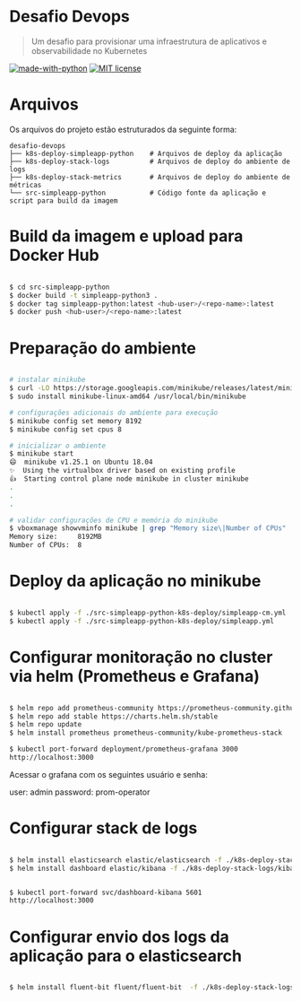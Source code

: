 # Desafio Devops

> Um desafio para provisionar uma infraestrutura de aplicativos e observabilidade no Kubernetes

[![made-with-python](https://img.shields.io/badge/Made%20with-Python-1f425f.svg)](https://www.python.org/) [![MIT license](https://img.shields.io/badge/License-MIT-blue.svg)](https://lbesson.mit-license.org/)


# Arquivos

Os arquivos do projeto estão estruturados da seguinte forma:

    desafio-devops
    ├── k8s-deploy-simpleapp-python    # Arquivos de deploy da aplicação
    ├── k8s-deploy-stack-logs          # Arquivos de deploy do ambiente de logs
    ├── k8s-deploy-stack-metrics       # Arquivos de deploy do ambiente de métricas
    └── src-simpleapp-python           # Código fonte da aplicação e script para build da imagem

# Build da imagem e upload para Docker Hub

```bash

$ cd src-simpleapp-python
$ docker build -t simpleapp-python3 .
$ docker tag simpleapp-python:latest <hub-user>/<repo-name>:latest
$ docker push <hub-user>/<repo-name>:latest

```

# Preparação do ambiente

```bash

# instalar minikube
$ curl -LO https://storage.googleapis.com/minikube/releases/latest/minikube-linux-amd64
$ sudo install minikube-linux-amd64 /usr/local/bin/minikube

# configurações adicionais do ambiente para execução
$ minikube config set memory 8192
$ minikube config set cpus 8

# inicializar o ambiente
$ minikube start
😄  minikube v1.25.1 on Ubuntu 18.04
✨  Using the virtualbox driver based on existing profile
👍  Starting control plane node minikube in cluster minikube
.
.
.

# validar configurações de CPU e memória do minikube
$ vboxmanage showvminfo minikube | grep "Memory size\|Number of CPUs"
Memory size:     8192MB
Number of CPUs:  8

```

# Deploy da aplicação no minikube

```bash

$ kubectl apply -f ./src-simpleapp-python-k8s-deploy/simpleapp-cm.yml
$ kubectl apply -f ./src-simpleapp-python-k8s-deploy/simpleapp.yml

```

# Configurar monitoração no cluster via helm (Prometheus e Grafana)

```bash

$ helm repo add prometheus-community https://prometheus-community.github.io/helm-charts
$ helm repo add stable https://charts.helm.sh/stable
$ helm repo update
$ helm install prometheus prometheus-community/kube-prometheus-stack

$ kubectl port-forward deployment/prometheus-grafana 3000
http://localhost:3000

```

Acessar o grafana com os seguintes usuário e senha:

user: admin
password: prom-operator

# Configurar stack de logs

```bash

$ helm install elasticsearch elastic/elasticsearch -f ./k8s-deploy-stack-logs/elasticsearch-master.yaml
$ helm install dashboard elastic/kibana -f ./k8s-deploy-stack-logs/kibana.yaml


$ kubectl port-forward svc/dashboard-kibana 5601
http://localhost:3000

```

# Configurar envio dos logs da aplicação para o elasticsearch

```bash

$ helm install fluent-bit fluent/fluent-bit  -f ./k8s-deploy-stack-logs/fluent-bit.yaml

```